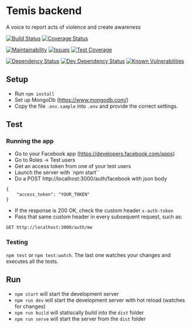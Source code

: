 # Temis backend
A voice to report acts of violence and create awareness 

[![Build Status][travis-image]][travis-url]
[![Coverage Status][coverage-image]][coverage-url]

[![Maintainability][codeclimate-maintainability-image]][codeclimate-maintainability-url]
[![Issues][codeclimate-issues-image]][codeclimate-issues-url]
[![Test Coverage][codeclimate-test_coverage-image]][codeclimate-test_coverage-url]

[![Dependency Status][depstat-image]][depstat-url]
[![Dev Dependency Status][devdepstat-image]][devdepstat-url]
[![Known Vulnerabilities][snyk-image]][snyk-url]

## Setup
- Run `npm install`
- Set up MongoDb (https://www.mongodb.com/)
- Copy the file `.env.sample` into `.env` and provide the correct settings.

## Test

### Running the app

- Go to your Facebook app (https://developers.facebook.com/apps)
- Go to Roles -> Test users
- Get an access token from one of your test users
- Launch the server with `npm start``
- Do a POST http://localhost:3000/auth/facebook with json body
````
{
	"access_token": "YOUR_TOKEN"
}
````
- If the response is 200 OK, check the custom header `x-auth-token`
- Pass that same custom header in every subsequent request, such as:
````
GET http://localhost:3000/auth/me
````

### Testing
`npm test` or `npm test:watch`. The last one watches your changes and executes all the tests.

## Run

- `npm start` will start the development server
- `npm run dev` will start the development server with hot reload (watches for changes)
- `npm run build` will statiscally build into the `dist` folder
- `npm run serve` will start the server from the `dist` folder

[travis-image]: https://travis-ci.org/scvsoft/temis.svg?branch=master
[travis-url]: https://travis-ci.org/scvsoft/temis

[coverage-url]: https://codecov.io/github/scvsoft/temis?branch=master
[coverage-image]: https://codecov.io/github/scvsoft/temis/coverage.svg?branch=master

[snyk-url]: https://snyk.io/test/github/scvsoft/temis?targetFile=server%2Fpackage.json
[snyk-image]: https://snyk.io/test/github/scvsoft/temis/badge.svg?targetFile=server%2Fpackage.json

[depstat-url]: https://david-dm.org/scvsoft/temis?path=server
[depstat-image]: https://david-dm.org/scvsoft/temis.svg?path=server

[devdepstat-url]: https://david-dm.org/scvsoft/temis?path=server&type=dev
[devdepstat-image]: https://david-dm.org/scvsoft/temis/dev-status.svg?path=server

[codeclimate-maintainability-url]: https://codeclimate.com/github/scvsoft/temis/maintainability
[codeclimate-maintainability-image]: https://api.codeclimate.com/v1/badges/cdb13afdb31afeea07ad/maintainability

[codeclimate-issues-url]: https://codeclimate.com/github/scvsoft/temis/issues
[codeclimate-issues-image]: https://codeclimate.com/github/scvsoft/temis/badges/issue_count.svg

[codeclimate-test_coverage-url]: https://codeclimate.com/github/scvsoft/temis/test_coverage
[codeclimate-test_coverage-image]: https://api.codeclimate.com/v1/badges/cdb13afdb31afeea07ad/test_coverage